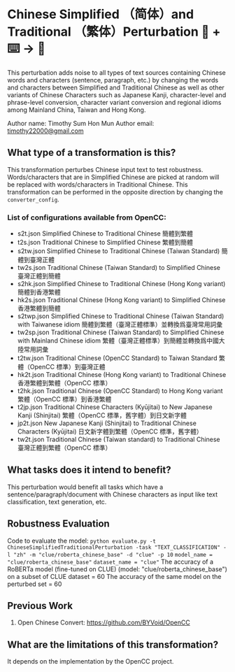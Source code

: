 # Chinese Simplified （简体）and Traditional （繁体）Perturbation 🦎  + ⌨️ → 🐍
This perturbation adds noise to all types of text sources containing Chinese words and characters (sentence, paragraph, etc.) by changing the words and characters between Simplified and Traditional Chinese as well as other variants of Chinese Characters
such as Japanese Kanji, character-level and phrase-level conversion, character variant conversion and regional idioms among Mainland China, Taiwan and Hong Kong.

Author name: Timothy Sum Hon Mun
Author email: timothy22000@gmail.com

## What type of a transformation is this?
This transformation perturbes Chinese input text to test robustness. Words/characters that are in Simplified Chinese are picked at random will be replaced with words/characters in
Traditional Chinese. This transformation can be performed in the opposite direction by changing the ```converter_config```.

### List of configurations available from OpenCC:
* s2t.json Simplified Chinese to Traditional Chinese 簡體到繁體
* t2s.json Traditional Chinese to Simplified Chinese 繁體到簡體
* s2tw.json Simplified Chinese to Traditional Chinese (Taiwan Standard) 簡體到臺灣正體
* tw2s.json Traditional Chinese (Taiwan Standard) to Simplified Chinese 臺灣正體到簡體
* s2hk.json Simplified Chinese to Traditional Chinese (Hong Kong variant) 簡體到香港繁體
* hk2s.json Traditional Chinese (Hong Kong variant) to Simplified Chinese 香港繁體到簡體
* s2twp.json Simplified Chinese to Traditional Chinese (Taiwan Standard) with Taiwanese idiom 簡體到繁體（臺灣正體標準）並轉換爲臺灣常用詞彙
* tw2sp.json Traditional Chinese (Taiwan Standard) to Simplified Chinese with Mainland Chinese idiom 繁體（臺灣正體標準）到簡體並轉換爲中國大陸常用詞彙
* t2tw.json Traditional Chinese (OpenCC Standard) to Taiwan Standard 繁體（OpenCC 標準）到臺灣正體
* hk2t.json Traditional Chinese (Hong Kong variant) to Traditional Chinese 香港繁體到繁體（OpenCC 標準）
* t2hk.json Traditional Chinese (OpenCC Standard) to Hong Kong variant 繁體（OpenCC 標準）到香港繁體
* t2jp.json Traditional Chinese Characters (Kyūjitai) to New Japanese Kanji (Shinjitai) 繁體（OpenCC 標準，舊字體）到日文新字體
* jp2t.json New Japanese Kanji (Shinjitai) to Traditional Chinese Characters (Kyūjitai) 日文新字體到繁體（OpenCC 標準，舊字體）
* tw2t.json Traditional Chinese (Taiwan standard) to Traditional Chinese 臺灣正體到繁體（OpenCC 標準）

## What tasks does it intend to benefit?
This perturbation would benefit all tasks which have a sentence/paragraph/document with Chinese characters as input like text classification,
text generation, etc.

## Robustness Evaluation
Code to evaluate the model:
```python evaluate.py -t ChineseSimplifiedTraditionalPerturbation -task "TEXT_CLASSIFICATION" -l "zh" -m "clue/roberta_chinese_base" -d "clue" -p 10```
```model_name = "clue/roberta_chinese_base"```
```dataset_name = "clue"```
The accuracy of a RoBERTa model (fine-tuned on CLUE) (model: "clue/roberta_chinese_base") on a subset of CLUE dataset = 60
The accuracy of the same model on the perturbed set = 60

## Previous Work

1) Open Chinese Convert: https://github.com/BYVoid/OpenCC

## What are the limitations of this transformation?
It depends on the implementation by the OpenCC project.

